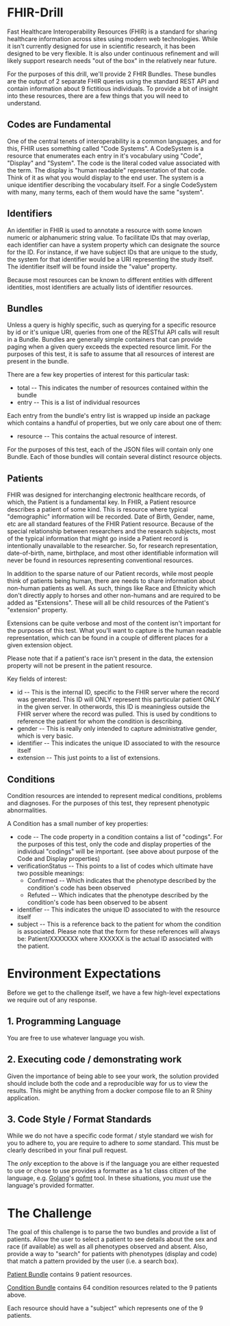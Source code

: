 # FHIR-Drill
Fast Healthcare Interoperability Resources (FHIR) is a standard for sharing healthcare information across sites using modern web technologies. While it isn't currently designed for use in scientific research, it has been designed to be very flexible. It is also under continuous refinement and will likely support research needs "out of the box" in the relatively near future. 

For the purposes of this drill, we'll provide 2 FHIR Bundles. These bundles are the output of 2 separate FHIR queries using the standard REST API and contain information about 9 fictitious individuals. To provide a bit of insight into these resources, there are a few things that you will need to understand. 

## Codes are Fundamental
One of the central tenets of interoperability is a common languages, and for this, FHIR uses something called "Code Systems". A CodeSystem is a resource that enumerates each entry in it's vocabulary using "Code", "Display" and "System". The code is the literal coded value associated with the term. The display is "human readable" representation of that code. Think of it as what you would display to the end user. The system is a unique identifier describing the vocabulary itself. For a single CodeSystem with many, many terms, each of them would have the same "system". 

## Identifiers
An identifier in FHIR is used to annotate a resource with some known numeric or alphanumeric string value. To facilitate IDs that may overlap, each identifier can have a system property which can designate the source for the ID. For instance, if we have subject IDs that are unique to the study, the system for that identifier would be a URI representing the study itself. The identifier itself will be found inside the "value" property. 

Because most resources can be known to different entities with different identities, most identifiers are actually lists of identifier resources. 

## Bundles 
Unless a query is highly specific, such as querying for a specific resource by id or it's unique URI, queries from one of the RESTful API calls will result in a Bundle. Bundles are generally simple containers that can provide paging when a given query exceeds the expected resource limit. For the purposes of this test, it is safe to assume that all resources of interest are present in the bundle. 

There are a few key properties of interest for this particular task:
* total -- This indicates the number of resources contained within the bundle
* entry -- This is a list of individual resources

Each entry from the bundle's entry list is wrapped up inside an package which contains a handful of properties, but we only care about one of them:
* resource -- This contains the actual resource of interest. 

For the purposes of this test, each of the JSON files will contain only one Bundle. Each of those bundles will contain several distinct resource objects. 

## Patients
FHIR was designed for interchanging electronic healthcare records, of which, the Patient is a fundamental key. In FHIR, a Patient resource describes a patient of some kind. This is resource where typical "demographic" information will be recorded. Date of Birth, Gender, name, etc are all standard features of the FHIR Patient resource. Because of the special relationship between researchers and the research subjects, most of the typical information that might go inside a Patient record is intentionally unavailable to the researcher. So, for research representation, date-of-birth, name, birthplace, and most other identifiable information will never be found in resources representing conventional resources. 

In addition to the sparse nature of our Patient records, while most people think of patients being human, there are needs to share information about non-human patients as well. As such, things like Race and Ethnicity which don't directly apply to horses and other non-humans and are required to be added as "Extensions". These will all be child resources of the Patient's "extension" property. 

Extensions can be quite verbose and most of the content isn't important for the purposes of this test. What you'll want to capture is the human readable representation, which can be found in a couple of different places for a given extension object. 

Please note that if a patient's race isn't present in the data, the extension property will not be present in the patient resource. 

Key fields of interest:
* id -- This is the internal ID, specific to the FHIR server where the record was generated. This ID will ONLY represent this particular patient ONLY in the given server. In otherwords, this ID is meaningless outside the FHIR server where the record was pulled. This is used by conditions to reference the patient for whom the condition is describing. 
* gender  -- This is really only intended to capture administrative gender, which is very basic.
* identifier -- This indicates the unique ID associated to with the resource itself
* extension -- This just points to a list of extensions. 

## Conditions
Condition resources are intended to represent medical conditions, problems and diagnoses. For the purposes of this test, they represent phenotypic abnormalities. 

A Condition has a small number of key properties:
* code -- The code property in a condition contains a list of "codings". For the purposes of this test, only the code and display properties of the individual "codings" will be important. (see above about purpose of the Code and Display properties)
* verificationStatus -- This points to a list of codes which ultimate have two possible meanings: 
  * Confirmed -- Which indicates that the phenotype described by the condition's code has been observed
  * Refuted -- Which indicates that the phenotype described by the condition's code has been observed to be absent 
* identifier -- This indicates the unique ID associated to with the resource itself
* subject -- This is a reference back to the patient for whom the condition is associated. Please note that the form for these references will always be: Patient/XXXXXXX where XXXXXX is the actual ID associated with the patient. 

# Environment Expectations
Before we get to the challenge itself, we have a few high-level expectations we require out of any response.

## 1. Programming Language
You are free to use whatever language you wish. 

## 2. Executing code / demonstrating work
Given the importance of being able to see your work, the solution provided should include both the code and
a reproducible way for us to view the results. This might be anything from a docker compose file to an
R Shiny application. 

## 3.  Code Style / Format Standards
While we do not have a specific code format / style standard we wish for you to adhere to, you are require to adhere
to _some_ standard.  This must be clearly described in your final pull request.

The _only_ exception to the above is if the language you are either requested to use or chose to use provides a
formatter as a 1st class citizen of the language, e.g. [Golang](https://golang.org/)'s 
[gofmt](https://golang.org/cmd/gofmt/) tool.  In these situations, you _must_ use the language's provided formatter.

# The Challenge
The goal of this challenge is to parse the two bundles and provide a list of patients. Allow the user to select a patient to see details about the sex and race (if available) as well as all phenotypes observed and absent. Also, provide a way to "search" for patients with phenotypes (display and code) that match a pattern provided by the user (i.e. a search box).

[Patient Bundle](https://github.com/torstees/FHIR-Drill/blob/main/resources/Fake_CMG-Patient.json) contains 9 patient resources. 

[Condition Bundle](https://github.com/torstees/FHIR-Drill/blob/main/resources/Fake_CMG-Condition.json) contains 64 condition resources related to the 9 patients above. 

Each resource should have a "subject" which represents one of the 9 patients. 

